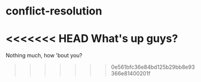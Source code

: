 # conflict-resolution
<<<<<<< HEAD
What's up guys?
=======
Nothing much,  how 'bout you?
>>>>>>> 0e561bfc36e84bd125b29bb8e93366e81400201f
